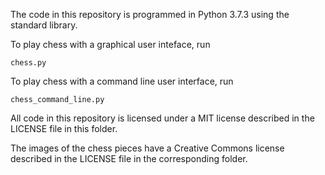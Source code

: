 
The code in this repository is programmed in Python 3.7.3 using the standard library.

To play chess with a graphical user inteface, run

    chess.py

To play chess with a command line user interface, run

    chess_command_line.py

All code in this repository is licensed under a MIT license described in the LICENSE file in this folder.

The images of the chess pieces have a Creative Commons license described in the LICENSE file in the corresponding folder.
